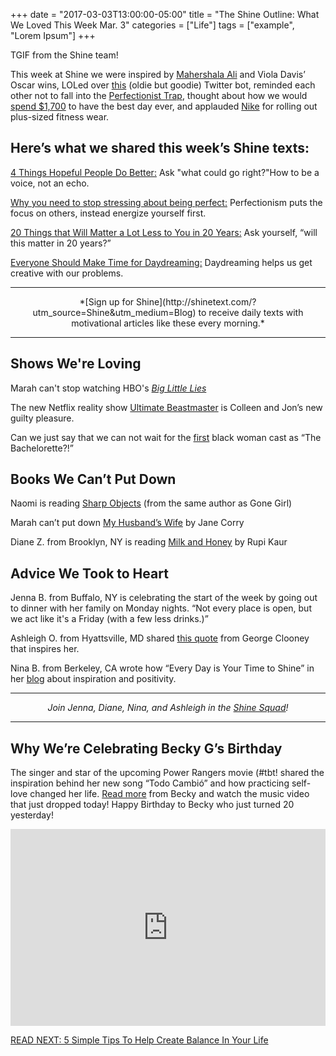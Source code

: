 +++
  date = "2017-03-03T13:00:00-05:00"
  title = "The Shine Outline: What We Loved This Week Mar. 3"
  categories = ["Life"]
  tags = ["example", "Lorem Ipsum"]
+++



TGIF from the Shine team! 

This week at Shine we were inspired by [Mahershala Ali](http://www.huffingtonpost.com/entry/mahershala-ali-becomes-the-first-muslim-actor-to-win-an-oscar_us_58b3866fe4b060480e0905d3) and Viola Davis’ Oscar wins, LOLed over [this](https://twitter.com/stealthmountain) (oldie but goodie) Twitter bot, reminded each other not to fall into the [Perfectionist Trap](https://www.youtube.com/watch?v=BY6bGhcnDDs), thought about how we would [spend $1,700](http://giveaways.fab.com/landing?promo_id=758f015b-9a32-4d96-97b2-7fbefa1701be&campaign_id=1083&utm_campaign=Revive-Re-energize&utm_medium=sweeps&utm_source=Shine-Text) to have the best day ever, and applauded [Nike](http://www.womenshealthmag.com/fitness/nike-plus-size-fitness-wear) for rolling out plus-sized fitness wear.

## Here’s what we shared this week’s Shine texts: 

[4 Things Hopeful People Do Better:](https://classpass.com/blog/2017/01/04/reasons-to-be-hopeful/) Ask "what could go right?"How to be a voice, not an echo.

[Why you need to stop stressing about being perfect:](http://lifehacker.com/how-i-got-over-my-fear-of-confrontation-and-learned-to-1699617728) Perfectionism puts the focus on others, instead energize yourself first. 

[20 Things that Will Matter a Lot Less to You in 20 Years:](http://www.marcandangel.com/2017/01/29/20-things-that-will-matter-a-lot-less-to-you-in-20-years/?utm_source=FBMessenger&utm_medium=Shine) Ask yourself, “will this matter in 20 years?”

[Everyone Should Make Time for Daydreaming:](http://nymag.com/scienceofus/2016/10/how-to-be-more-creative-spend-more-time-daydreaming.html?utm_source=FBMessenger&utm_medium=Shine) Daydreaming helps us get creative with our problems.

---


<center> *[Sign up for Shine](http://shinetext.com/?utm_source=Shine&utm_medium=Blog) to receive daily texts with motivational articles like these every morning.* </center>


---



## Shows We're Loving

Marah can't stop watching HBO's [*Big Little Lies*](http://www.newyorker.com/magazine/2017/03/06/the-surprising-generosity-of-big-little-lies)

The new Netflix reality show [Ultimate Beastmaster](https://www.bustle.com/p/ultimate-beastmaster-season-2-should-be-heading-to-netflix-soon-39035) is Colleen and Jon’s new guilty pleasure.

Can we just say that we can not wait for the [first](http://www.etonline.com/news/210379_abc_reveals_first_black_bachelorette_bachelor_franchise_history_rachel_lindsay/) black woman cast as “The Bachelorette?!”

## Books We Can’t Put Down
Naomi is reading [Sharp Objects](http://www.etonline.com/news/210379_abc_reveals_first_black_bachelorette_bachelor_franchise_history_rachel_lindsay/) (from the same author as Gone Girl)

Marah can’t put down [My Husband’s Wife](https://www.amazon.com/My-Husbands-Wife-Jane-Corry/dp/0735220956/ref=sr_1_1?s=books&ie=UTF8&qid=1488560489&sr=1-1&keywords=My+Husband%E2%80%99s+Wife) by Jane Corry

Diane Z. from Brooklyn, NY is reading [Milk and Honey](https://www.rupikaur.com/milkandhoney/) by Rupi Kaur

## Advice We Took to Heart

Jenna B. from Buffalo, NY is celebrating the start of the week by going out to dinner with her family on Monday nights. “Not every place is open, but we act like it's a Friday (with a few less drinks.)”

Ashleigh O. from Hyattsville, MD shared [this quote](http://shinetext.com/?utm_source=Shine&utm_medium=Blog) from George Clooney that inspires her. 

Nina B. from Berkeley, CA wrote how “Every Day is Your Time to Shine” in her [blog](https://ninaisinspired.wordpress.com/2017/03/01/every-day-is-your-time-to-shine/) about inspiration and positivity.


---


*<center> Join Jenna, Diane, Nina, and Ashleigh in the [Shine Squad](http://www.shinetext.com/squad/?utm_source=Shine&utm_medium=Blog)! </center>*


---



## Why We’re Celebrating Becky G’s Birthday
The singer and star of the upcoming Power Rangers movie (#tbt! shared the inspiration behind her new song “Todo Cambió” and how practicing self-love changed her life. [Read more](http://advice.shinetext.com/articles/becky-g-shares-how-self-love-helped-change-her-life/?utm_source=Shine&utm_medium=Blog) from Becky and watch the music video that just dropped today! Happy Birthday to Becky who just turned 20 yesterday! 

<div style="text-align:center;"><iframe width="560" height="315" src="https://www.youtube.com/embed/y9q4_XicgsU" frameborder="0" allowfullscreen style="max-width:560px;width:100%"></iframe></div>


[READ NEXT: 5 Simple Tips To Help Create Balance In Your Life](http://advice.shinetext.com/articles/5-simple-tips-to-help-create-balance-in-your-life/?utm_source=Shine&utm_medium=Blog)

<br> 

<div class="pubexchange_module" id="pubexchange_below_content" data-pubexchange-module-id="2323"></div>

<script>(function(w, d, s, id) {
  w.PUBX=w.PUBX || {pub: "shine_text", discover: false, lazy: true};
  var js, pjs = d.getElementsByTagName(s)[0];
  if (d.getElementById(id)) return;
  js = d.createElement(s); js.id = id; js.async = true;
  js.src = "//main.pubexchange.com/loader.min.js";
  pjs.parentNode.insertBefore(js, pjs);
}(window, document, "script", "pubexchange-jssdk"));</script>
